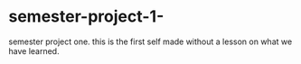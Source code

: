 # semester-project-1-
semester project one. this is the first self made without a lesson on what we have learned. 
